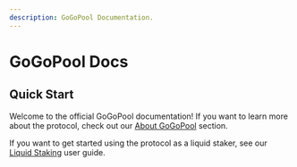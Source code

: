 ```yaml
---
description: GoGoPool Documentation.
---
```


# GoGoPool Docs

## Quick Start

Welcome to the official GoGoPool documentation! If you want to learn more about the protocol, check out our [About GoGoPool](about-gogopool/) section.

If you want to get started using the protocol as a liquid staker, see our [Liquid Staking](readme/liquid-staking.md) user guide.

